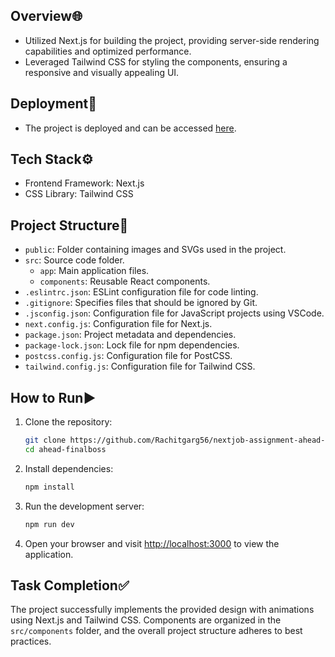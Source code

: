 ## Overview🌐

- Utilized Next.js for building the project, providing server-side rendering capabilities and optimized performance.
- Leveraged Tailwind CSS for styling the components, ensuring a responsive and visually appealing UI.

## Deployment🚀

- The project is deployed and can be accessed [here](https://nextjob-assignment-ahead-app.vercel.app/).

## Tech Stack⚙️

- Frontend Framework: Next.js
- CSS Library: Tailwind CSS

## Project Structure📂

- `public`: Folder containing images and SVGs used in the project.
- `src`: Source code folder.
  - `app`: Main application files.
  - `components`: Reusable React components.
- `.eslintrc.json`: ESLint configuration file for code linting.
- `.gitignore`: Specifies files that should be ignored by Git.
- `.jsconfig.json`: Configuration file for JavaScript projects using VSCode.
- `next.config.js`: Configuration file for Next.js.
- `package.json`: Project metadata and dependencies.
- `package-lock.json`: Lock file for npm dependencies.
- `postcss.config.js`: Configuration file for PostCSS.
- `tailwind.config.js`: Configuration file for Tailwind CSS.

## How to Run▶️

1. Clone the repository:

   ```bash
   git clone https://github.com/Rachitgarg56/nextjob-assignment-ahead-app.git
   cd ahead-finalboss

2. Install dependencies:

   ```bash
   npm install

3. Run the development server:

   ```bash
   npm run dev

4. Open your browser and visit [http://localhost:3000](http://localhost:3000) to view the application.

## Task Completion✅

The project successfully implements the provided design with animations using Next.js and Tailwind CSS. Components are organized in the `src/components` folder, and the overall project structure adheres to best practices.

